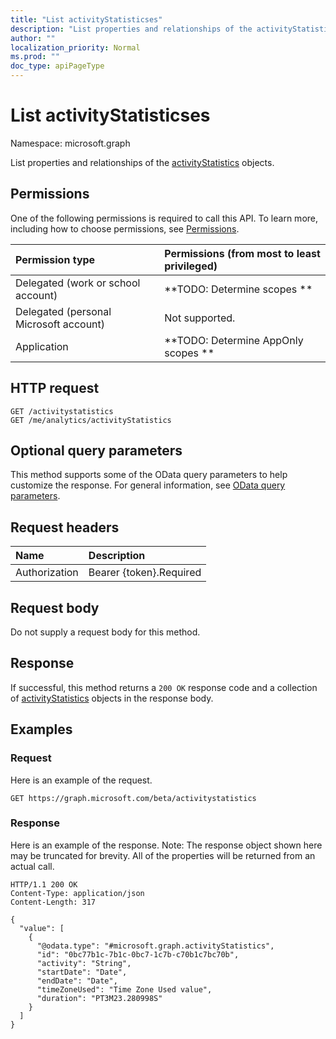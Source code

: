```yaml
---
title: "List activityStatisticses"
description: "List properties and relationships of the activityStatistics objects."
author: ""
localization_priority: Normal
ms.prod: ""
doc_type: apiPageType
---
```


# List activityStatisticses

Namespace: microsoft.graph

List properties and relationships of the [activityStatistics](../resources/activitystatistics.md) objects.

## Permissions
One of the following permissions is required to call this API. To learn more, including how to choose permissions, see [Permissions](/concepts/permissions-reference.md).

|Permission type|Permissions (from most to least privileged)|
|:---|:---|
|Delegated (work or school account)|**TODO: Determine scopes **|
|Delegated (personal Microsoft account)|Not supported.|
|Application|**TODO: Determine AppOnly scopes **|

## HTTP request
<!-- {
  "blockType": "ignored"
}
-->
``` http
GET /activitystatistics
GET /me/analytics/activityStatistics
```

## Optional query parameters
This method supports some of the OData query parameters to help customize the response. For general information, see [OData query parameters](/graph/query-parameters).

## Request headers
|Name|Description|
|:---|:---|
|Authorization|Bearer {token}.Required|

## Request body
Do not supply a request body for this method.

## Response
If successful, this method returns a `200 OK` response code and a collection of [activityStatistics](../resources/activitystatistics.md) objects in the response body.

## Examples

### Request
Here is an example of the request.
<!-- {
  "blockType": "request",
  "name": "get_activitystatistics"
}
-->
``` http
GET https://graph.microsoft.com/beta/activitystatistics
```

### Response
Here is an example of the response. Note: The response object shown here may be truncated for brevity. All of the properties will be returned from an actual call.
<!-- {
  "blockType": "response",
  "truncated": true,
  "@odata.type": "collection(microsoft.graph.activitystatistics)"
}
-->
``` http
HTTP/1.1 200 OK
Content-Type: application/json
Content-Length: 317

{
  "value": [
    {
      "@odata.type": "#microsoft.graph.activityStatistics",
      "id": "0bc77b1c-7b1c-0bc7-1c7b-c70b1c7bc70b",
      "activity": "String",
      "startDate": "Date",
      "endDate": "Date",
      "timeZoneUsed": "Time Zone Used value",
      "duration": "PT3M23.280998S"
    }
  ]
}
```

